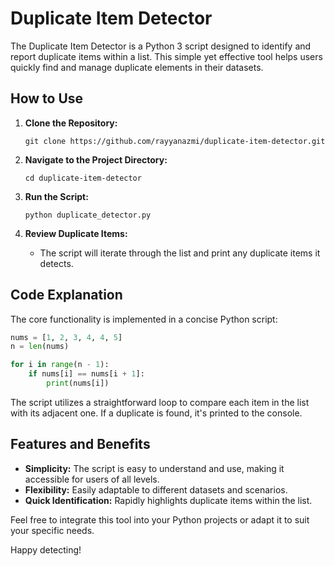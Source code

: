 # Duplicate Item Detector

The Duplicate Item Detector is a Python 3 script designed to identify and report duplicate items within a list. This simple yet effective tool helps users quickly find and manage duplicate elements in their datasets.

## How to Use

1. **Clone the Repository:**
   ```
   git clone https://github.com/rayyanazmi/duplicate-item-detector.git
   ```

2. **Navigate to the Project Directory:**
   ```
   cd duplicate-item-detector
   ```

3. **Run the Script:**
   ```
   python duplicate_detector.py
   ```

4. **Review Duplicate Items:**
   - The script will iterate through the list and print any duplicate items it detects.

## Code Explanation

The core functionality is implemented in a concise Python script:

```python
nums = [1, 2, 3, 4, 4, 5]
n = len(nums)

for i in range(n - 1):
    if nums[i] == nums[i + 1]:
        print(nums[i])
```

The script utilizes a straightforward loop to compare each item in the list with its adjacent one. If a duplicate is found, it's printed to the console.

## Features and Benefits

- **Simplicity:** The script is easy to understand and use, making it accessible for users of all levels.
- **Flexibility:** Easily adaptable to different datasets and scenarios.
- **Quick Identification:** Rapidly highlights duplicate items within the list.

Feel free to integrate this tool into your Python projects or adapt it to suit your specific needs.

Happy detecting!
